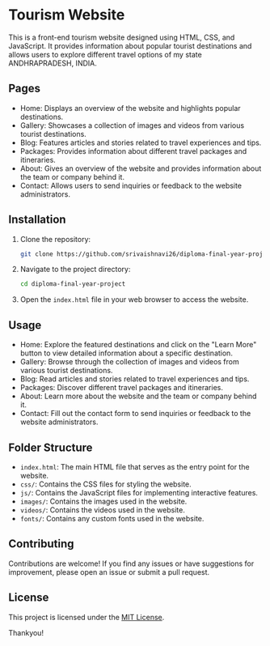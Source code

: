 # Tourism Website

This is a front-end tourism website designed using HTML, CSS, and JavaScript. It provides information about popular tourist destinations and allows users to explore different travel options of my state ANDHRAPRADESH, INDIA.

## Pages

- Home: Displays an overview of the website and highlights popular destinations.
- Gallery: Showcases a collection of images and videos from various tourist destinations.
- Blog: Features articles and stories related to travel experiences and tips.
- Packages: Provides information about different travel packages and itineraries.
- About: Gives an overview of the website and provides information about the team or company behind it.
- Contact: Allows users to send inquiries or feedback to the website administrators.

## Installation

1. Clone the repository:

   ```bash
   git clone https://github.com/srivaishnavi26/diploma-final-year-project.git
   ```

2. Navigate to the project directory:

   ```bash
   cd diploma-final-year-project
   ```

3. Open the `index.html` file in your web browser to access the website.

## Usage

- Home: Explore the featured destinations and click on the "Learn More" button to view detailed information about a specific destination.
- Gallery: Browse through the collection of images and videos from various tourist destinations.
- Blog: Read articles and stories related to travel experiences and tips.
- Packages: Discover different travel packages and itineraries.
- About: Learn more about the website and the team or company behind it.
- Contact: Fill out the contact form to send inquiries or feedback to the website administrators.

## Folder Structure

- `index.html`: The main HTML file that serves as the entry point for the website.
- `css/`: Contains the CSS files for styling the website.
- `js/`: Contains the JavaScript files for implementing interactive features.
- `images/`: Contains the images used in the website.
- `videos/`: Contains the videos used in the website.
- `fonts/`: Contains any custom fonts used in the website.

## Contributing

Contributions are welcome! If you find any issues or have suggestions for improvement, please open an issue or submit a pull request.

## License

This project is licensed under the [MIT License](LICENSE).

Thankyou!
